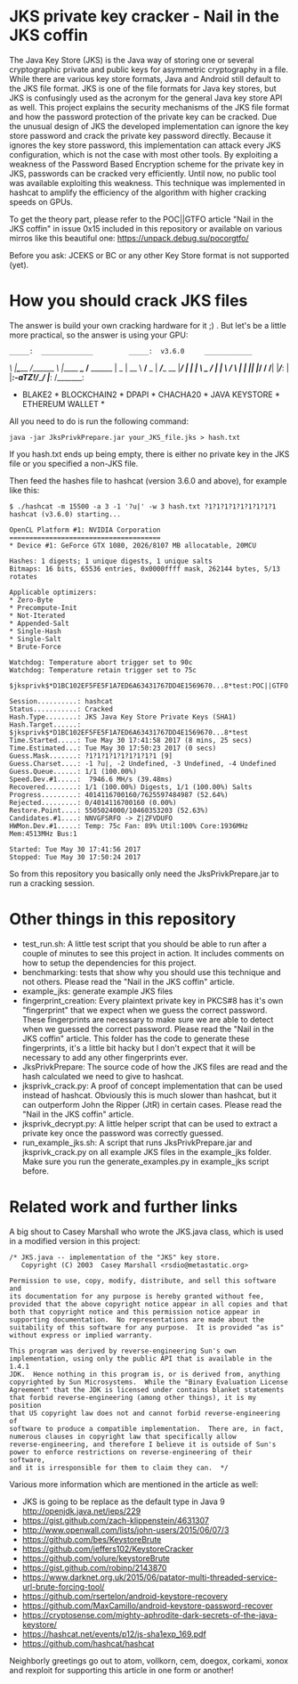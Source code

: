 # JKS private key cracker - Nail in the JKS coffin

The Java Key Store (JKS) is the Java way of storing one or several cryptographic private and public keys for asymmetric cryptography in a file. While there are various key store formats, Java and Android still default to the JKS file format. JKS is one of the file formats for Java key stores, but JKS is confusingly used as the acronym for the general Java key store API as well. This project explains the security mechanisms of the JKS file format and how the password protection of the private key can be cracked. Due the unusual design of JKS the developed implementation can ignore the key store password and crack the private key password directly. Because it ignores the key store password, this implementation can attack every JKS configuration, which is not the case with most other tools. By exploiting a weakness of the Password Based Encryption scheme for the private key in JKS, passwords can be cracked very efficiently. Until now, no public tool was available exploiting this weakness. This technique was implemented in hashcat to amplify the efficiency of the algorithm with higher cracking speeds on GPUs.

To get the theory part, please refer to the POC||GTFO article "Nail in the JKS coffin" in issue 0x15 included in this repository or available on various mirros like this beautiful one: https://unpack.debug.su/pocorgtfo/

Before you ask: JCEKS or BC or any other Key Store format is not supported (yet).

# How you should crack JKS files

The answer is build your own cracking hardware for it ;) . But let's be a little more practical, so the answer is using your GPU:

    _____:  _____________         _____:  v3.6.0     ____________
   _\    |__\______    _/_______ _\    |_____ _______\______    /__ ______
   |     _     |  __   \   ____/____   _     |   ___/____  __    |_______/
   |     |     |  \    _\____      /   |     |   \      /  \     |     |
   |_____|     |______/     /     /____|     |_________/_________:     |
         |_____:-aTZ!/___________/     |_____:                 /_______:
 
* BLAKE2 * BLOCKCHAIN2 * DPAPI * CHACHA20 * JAVA KEYSTORE * ETHEREUM WALLET *

All you need to do is run the following command:

```
java -jar JksPrivkPrepare.jar your_JKS_file.jks > hash.txt
```

If you hash.txt ends up being empty, there is either no private key in the JKS file or you specified a non-JKS file.

Then feed the hashes file to hashcat (version 3.6.0 and above), for example like this:

```
$ ./hashcat -m 15500 -a 3 -1 '?u|' -w 3 hash.txt ?1?1?1?1?1?1?1?1?1
hashcat (v3.6.0) starting...

OpenCL Platform #1: NVIDIA Corporation
======================================
* Device #1: GeForce GTX 1080, 2026/8107 MB allocatable, 20MCU

Hashes: 1 digests; 1 unique digests, 1 unique salts
Bitmaps: 16 bits, 65536 entries, 0x0000ffff mask, 262144 bytes, 5/13 rotates

Applicable optimizers:
* Zero-Byte
* Precompute-Init
* Not-Iterated
* Appended-Salt
* Single-Hash
* Single-Salt
* Brute-Force

Watchdog: Temperature abort trigger set to 90c
Watchdog: Temperature retain trigger set to 75c

$jksprivk$*D1BC102EF5FE5F1A7ED6A63431767DD4E1569670...8*test:POC||GTFO
                                                          
Session..........: hashcat
Status...........: Cracked
Hash.Type........: JKS Java Key Store Private Keys (SHA1)
Hash.Target......: $jksprivk$*D1BC102EF5FE5F1A7ED6A63431767DD4E1569670...8*test
Time.Started.....: Tue May 30 17:41:58 2017 (8 mins, 25 secs)
Time.Estimated...: Tue May 30 17:50:23 2017 (0 secs)
Guess.Mask.......: ?1?1?1?1?1?1?1?1?1 [9]
Guess.Charset....: -1 ?u|, -2 Undefined, -3 Undefined, -4 Undefined 
Guess.Queue......: 1/1 (100.00%)
Speed.Dev.#1.....:  7946.6 MH/s (39.48ms)
Recovered........: 1/1 (100.00%) Digests, 1/1 (100.00%) Salts
Progress.........: 4014116700160/7625597484987 (52.64%)
Rejected.........: 0/4014116700160 (0.00%)
Restore.Point....: 5505024000/10460353203 (52.63%)
Candidates.#1....: NNVGFSRFO -> Z|ZFVDUFO
HWMon.Dev.#1.....: Temp: 75c Fan: 89% Util:100% Core:1936MHz Mem:4513MHz Bus:1

Started: Tue May 30 17:41:56 2017
Stopped: Tue May 30 17:50:24 2017
```

So from this repository you basically only need the JksPrivkPrepare.jar to run a cracking session.

# Other things in this repository

* test_run.sh: A little test script that you should be able to run after a couple of minutes to see this project in action. It includes comments on how to setup the dependencies for this project.
* benchmarking: tests that show why you should use this technique and not others. Please read the "Nail in the JKS coffin" article.
* example_jks: generate example JKS files
* fingerprint_creation: Every plaintext private key in PKCS#8 has it's own "fingerprint" that we expect when we guess the correct password. These fingerprints are necessary to make sure we are able to detect when we guessed the correct password. Please read the "Nail in the JKS coffin" article. This folder has the code to generate these fingerprints, it's a little bit hacky but I don't expect that it will be necessary to add any other fingerprints ever.
* JksPrivkPrepare: The source code of how the JKS files are read and the hash calculated we need to give to hashcat.
* jksprivk_crack.py: A proof of concept implementation that can be used instead of hashcat. Obviously this is much slower than hashcat, but it can outperform John the Ripper (JtR) in certain cases. Please read the "Nail in the JKS coffin" article.
* jksprivk_decrypt.py: A little helper script that can be used to extract a private key once the password was correctly guessed.
* run_example_jks.sh: A script that runs JksPrivkPrepare.jar and jksprivk_crack.py on all example JKS files in the example_jks folder. Make sure you run the generate_examples.py in example_jks script before.

# Related work and further links

A big shout to Casey Marshall who wrote the JKS.java class, which is used in a modified version in this project:

```
/* JKS.java -- implementation of the "JKS" key store.
   Copyright (C) 2003  Casey Marshall <rsdio@metastatic.org>

Permission to use, copy, modify, distribute, and sell this software and
its documentation for any purpose is hereby granted without fee,
provided that the above copyright notice appear in all copies and that
both that copyright notice and this permission notice appear in
supporting documentation.  No representations are made about the
suitability of this software for any purpose.  It is provided "as is"
without express or implied warranty.

This program was derived by reverse-engineering Sun's own
implementation, using only the public API that is available in the 1.4.1
JDK.  Hence nothing in this program is, or is derived from, anything
copyrighted by Sun Microsystems.  While the "Binary Evaluation License
Agreement" that the JDK is licensed under contains blanket statements
that forbid reverse-engineering (among other things), it is my position
that US copyright law does not and cannot forbid reverse-engineering of
software to produce a compatible implementation.  There are, in fact,
numerous clauses in copyright law that specifically allow
reverse-engineering, and therefore I believe it is outside of Sun's
power to enforce restrictions on reverse-engineering of their software,
and it is irresponsible for them to claim they can.  */
```

Various more information which are mentioned in the article as well:

* JKS is going to be replace as the default type in Java 9 http://openjdk.java.net/jeps/229
* https://gist.github.com/zach-klippenstein/4631307 
* http://www.openwall.com/lists/john-users/2015/06/07/3
* https://github.com/bes/KeystoreBrute
* https://github.com/jeffers102/KeystoreCracker
* https://github.com/volure/keystoreBrute
* https://gist.github.com/robinp/2143870 
* https://www.darknet.org.uk/2015/06/patator-multi-threaded-service-url-brute-forcing-tool/
* https://github.com/rsertelon/android-keystore-recovery
* https://github.com/MaxCamillo/android-keystore-password-recover
* https://cryptosense.com/mighty-aphrodite-dark-secrets-of-the-java-keystore/
* https://hashcat.net/events/p12/js-sha1exp_169.pdf
* https://github.com/hashcat/hashcat

Neighborly greetings go out to atom, vollkorn, cem, doegox, corkami, xonox and rexploit for supporting this article in one form or another!
